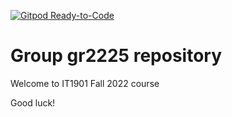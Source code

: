 [![Gitpod Ready-to-Code](https://img.shields.io/badge/Gitpod-Ready--to--Code-blue?logo=gitpod)](gitpod.stud.ntnu.no/#https://gitlab.stud.idi.ntnu.no/it1901/groups-2022/gr2225/gr2225) 

# Group gr2225 repository 
 
Welcome to IT1901 Fall 2022 course 
 
Good luck! 

